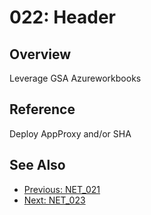 ﻿# 022: Header
## Overview
Leverage GSA Azureworkbooks

## Reference
Deploy AppProxy and/or SHA

## See Also
- [Previous: NET_021](NET_021.md)
- [Next: NET_023](NET_023.md)
